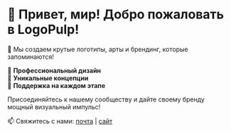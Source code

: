 # 👋 Привет, мир! Добро пожаловать в LogoPulp!  

🚀 Мы создаем крутые логотипы, арты и брендинг, которые запоминаются!  

🔹 **Профессиональный дизайн**  
🔹 **Уникальные концепции**  
🔹 **Поддержка на каждом этапе**  

Присоединяйтесь к нашему сообществу и дайте своему бренду мощный визуальный импульс!  

📫 Свяжитесь с нами: [почта](logopulp@mail.ru) | [сайт](https://logopulp.com](https://logopulp.github.io/logopulp/))  

<!-- Copyright (c) 2025 LogoPulp. All rights reserved. -->

<!--
**LogoPulp/LogoPulp** is a ✨ _special_ ✨ repository because its `README.md` (this file) appears on your GitHub profile.

Here are some ideas to get you started:

- 🔭 I’m currently working on ...
- 🌱 I’m currently learning ...
- 👯 I’m looking to collaborate on ...
- 🤔 I’m looking for help with ...
- 💬 Ask me about ...
- 📫 How to reach me: ...
- 😄 Pronouns: ...
- ⚡ Fun fact: ...
-->

